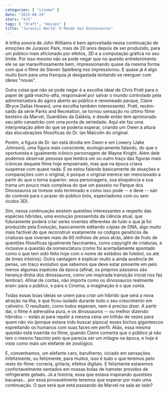 ```yaml
---
categories: [ "cinema" ]
date: "2015-06-24"
stars: "4/5"
tags: [ "draft", "movies" ]
title: "Jurassic World: O Mundo dos Dinossauros"
---
```

A trilha sonora de John Williams é bem aproveitada nessa continuação
de emoções de Jurassic Park, mais de 20 anos depois de ser produzido,
para um público mais aficionado por efeitos, 3D e a computação
gráfica no seu limite. Por isso mesmo não se pode negar que no quesito
entretenimento ele se sai maravilhosamente bem, impressionando quase
da mesma forma com que o filme de Steven Spielberg nos impressionou. E
quase já é algo muito bom para uma franquia já desgastada tentando
se reerguer com ideias "novas".

Outra coisa que não se pode negar é a escolha ideal de Chris Pratt para
o papel de galã-macho-alfa, responsável por salvar o mundo controlado
pela administradora do agora aberto ao público e renomeado parque,
Claire (Bryce Dallas Howard, uma escolha também interessante). Pratt,
recém-saído da série Parks and Recreation, se tornou sensação no
último filme besteiro da Marvel, Guardiões da Galáxia, e desde então
tem aprimorado seu jeito canastrão com uma ponta de seriedade. Aqui ele
faz uma interpretação além do que se poderia esperar, criando um Owen
à altura das elucubrações filosóficas do Dr. Ian Malcolm do original.

Porém, a figura de Dr. Ian está dividia em Owen e em Lowery (Jake
Johnson), uma figura mais consciente, ecologicamente falando, do que
o oportunista e igualmente icônico personagem de Wayne Knight. Além
dele podemos observar pessoas que lembra um ou outro traço das figuras
mais icônicas daquele filme hoje empoeirado, mas que na época criava
suspense com quase nada. E se estou falando basicamente de atuações e
comparações com o original, é porque o original merece ser mencionado
a partir do que o torna superior: seus personagens, sua eloquência e sua
trama um pouco mais complexa do que um passeio no Parque dos Dinossauros
se tivesse sido terminado e como isso pode -- e deve -- sair do controle
para o prazer do público (nós, espectadores com ou sem óculos 3D).

Sim, nessa continuação existem questões interessantes a respeito
das espécies híbridas, uma evolução pressentida da ciência atual,
que futuramente poderá criar seres viventes diferentes de tudo o que
já foi produzido pela Evolução, basicamente editando cópias de DNA,
algo muito mais factível do que reconstruir exatamente os códigos
genéticos de criaturas que viveram mais de 60 milhões de anos atrás,
além de fruto de questões filosóficas igualmente fascinantes, como
copyright de criaturas, e inclusive a questão da nomenclatura (como
foi acertadamente apontado como o que tem sido feito hoje com o nome
de estádios de futebol, ou até de times inteiros). Outra vantagem
é explicar muito a ainda ausência de penas, um traço evolutivo que
sabemos que deve estar presente em pelo menos algumas espécies da época
(afinal, os próprios pássaros são herança direta dos dinossauros,
como um inspirada transição inicial nos faz lembrar). Afinal de contas,
não importa como os dinossauros realmente eram: para o público, e para
o Cinema, a imaginação é o que conta.

Todas essas boas ideias se unem para criar um híbrido que será a nova
atração na ilha, e que ficou isolado durante todo o seu crescimento
em cativeiro. O resultado, como todos esperam, nem é preciso dizer. A
partir daí, o filme é adrenalina pura, e os dinossauros -- ou melhor
dizendo: híbridos -- estão aí para repetir a mesma cena um trilhão de
vezes para quem não viu (porque estava indo buscar pipoca) esses bichos
gigantescos espreitando os humanos com suas faces em perfil. Aliás,
essa mesma questão está inserida no filme, quando Claire comenta que o
público já não tem o mesmo fascínio pelo que parecia ser um milagre
na época, e hoje é visto como mais um elefante de zoológico.

E, convenhamos, um elefante caro, barulhento, viciado
em sensações. Infelizmente, ou felizmente, para muitos, isso é
tudo o que teremos pelo resto do filme: correria, gritaria, efeitos
digitais. E felizmente estaremos confortavelmente sentados em nossas
bolas de hamster providos de refrigerante gelado. Já a história,
essa que estava inspirando questões bacanas... por essa provavelmente
teremos que esperar por mais uma continuação. O que será que está
passando da Marvel na sala ao lado?
